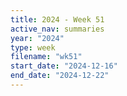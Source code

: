 ```yaml
---
title: 2024 - Week 51
active_nav: summaries
year: "2024"
type: week
filename: "wk51"
start_date: "2024-12-16"
end_date: "2024-12-22"
---
```

